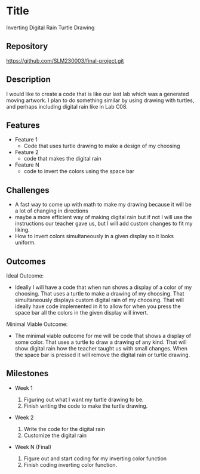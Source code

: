 # Title
Inverting Digital Rain Turtle Drawing
## Repository
<https://github.com/SLM230003/final-project.git>

## Description
I would like to create a code that is like our last lab which was a generated moving artwork. I plan to do something similar by using drawing with turtles, and perhaps including digital rain like in Lab C08.
## Features
- Feature 1
  - Code that uses turtle drawing to make a design of my choosing
- Feature 2
  - code that makes the digital rain
- Feature N
  - code to invert the colors using the space bar

## Challenges
- A fast way to come up with math to make my drawing because it will be a lot of changing in directions
- maybe a more efficient way of making digital rain but if not I will use the instructions our teacher gave us, but I will add custom changes to fit my liking.
- How to invert colors simultaneously in a given display so it looks uniform.

## Outcomes
Ideal Outcome:
- Ideally I will have a code that when run shows a display of a color of my choosing. That uses a turtle to make a drawing of my choosing. That simultaneously displays custom digital rain of my choosing. That will ideally have code implemented in it to allow for when you press the space bar all the colors in the given display will invert.

Minimal Viable Outcome:
- The minimal viable outcome for me will be code that shows a display of some color. That uses a turtle to draw a drawing of any kind. That will show digital rain how the teacher taught us with small changes. When the space bar is pressed it will remove the digital rain or turtle drawing.
## Milestones

- Week 1
  1. Figuring out what I want my turtle drawing to be.
  2. Finish writing the code to make the turtle drawing.

- Week 2
  1. Write the code for the digital rain
  2. Customize the digital rain

- Week N (Final)
  1. Figure out and start coding for my inverting color function
  2. Finish coding inverting color function.
